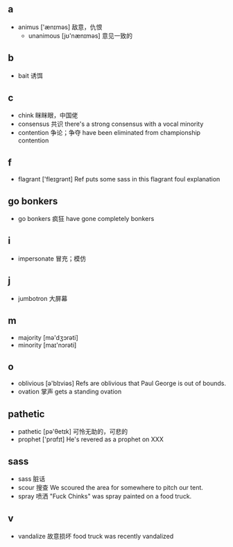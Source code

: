 ## a
+ animus ['ænɪməs] 敌意，仇恨
  + unanimous [jʊ'nænɪməs] 意见一致的

## b
+ bait 诱饵

## c
+ chink 眯眯眼，中国佬
+ consensus 共识 there's a strong consensus with a vocal minority
+ contention 争论；争夺 have been eliminated from championship contention

## f
+ flagrant ['fleɪɡrənt] Ref puts some sass in this flagrant foul explanation

## go bonkers
+ go bonkers 疯狂 have gone completely bonkers

## i
+ impersonate 冒充；模仿

## j
+ jumbotron 大屏幕

## m
+ majority [mə'dʒɔrəti]
+ minority [maɪ'nɔrəti]

## o
+ oblivious [ə'blɪviəs] Refs are oblivious that Paul George is out of bounds.
+ ovation 掌声  gets a standing ovation

## pathetic
+ pathetic [pə'θetɪk]  可怜无助的，可悲的
+ prophet ['prɑfɪt] He's revered as a prophet on XXX


## sass
+ sass 脏话
+ scour 搜查 We scoured the area for somewhere to pitch our tent.
+ spray 喷洒 "Fuck Chinks" was spray painted on a food truck.

## v
+ vandalize 故意损坏 food truck was recently vandalized